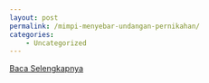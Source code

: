 ```yaml
---
layout: post
permalink: /mimpi-menyebar-undangan-pernikahan/
categories:
    - Uncategorized
---
```


[Baca Selengkapnya](/01)